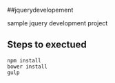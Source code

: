 ##jquerydevelopement

sample jquery development project

## Steps to exectued 

```steps
npm install
bower install
gulp
```


